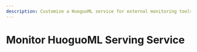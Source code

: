 ```yaml
---
description: Customize a HuoguoML service for external monitoring tools
---
```


# Monitor HuoguoML Serving Service

